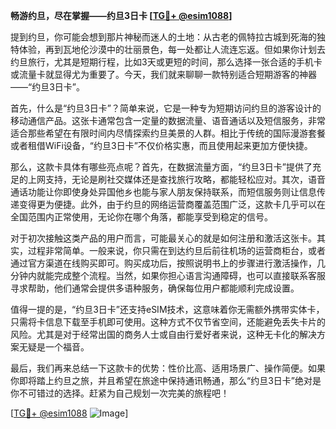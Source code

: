 **畅游约旦，尽在掌握——约旦3日卡 [[TG💪+ @esim1088](https://t.me/s/esim1088)]**

提到约旦，你可能会想到那片神秘而迷人的土地：从古老的佩特拉古城到死海的独特体验，再到瓦地伦沙漠中的壮丽景色，每一处都让人流连忘返。但如果你计划去约旦旅行，尤其是短期行程，比如3天或更短的时间，那么选择一张合适的手机卡或流量卡就显得尤为重要了。今天，我们就来聊聊一款特别适合短期游客的神器——“约旦3日卡”。

首先，什么是“约旦3日卡”？简单来说，它是一种专为短期访问约旦的游客设计的移动通信产品。这张卡通常包含一定量的数据流量、语音通话以及短信服务，非常适合那些希望在有限时间内尽情探索约旦美景的人群。相比于传统的国际漫游套餐或者租借WiFi设备，“约旦3日卡”不仅价格实惠，而且使用起来更加方便快捷。

那么，这款卡具体有哪些亮点呢？首先，在数据流量方面，“约旦3日卡”提供了充足的上网支持，无论是刷社交媒体还是查找旅行攻略，都能轻松应对。其次，语音通话功能让你即使身处异国他乡也能与家人朋友保持联系，而短信服务则让信息传递变得更为便捷。此外，由于约旦的网络运营商覆盖范围广泛，这款卡几乎可以在全国范围内正常使用，无论你在哪个角落，都能享受到稳定的信号。

对于初次接触这类产品的用户而言，可能最关心的就是如何注册和激活这张卡。其实，过程非常简单。一般来说，你只需在到达约旦后前往机场的运营商柜台，或者通过官方渠道在线购买即可。购买成功后，按照说明书上的步骤进行激活操作，几分钟内就能完成整个流程。当然，如果你担心语言沟通障碍，也可以直接联系客服寻求帮助，他们通常会提供多语种服务，确保每位用户都能顺利完成设置。

值得一提的是，“约旦3日卡”还支持eSIM技术，这意味着你无需额外携带实体卡，只需将卡信息下载至手机即可使用。这种方式不仅节省空间，还能避免丢失卡片的风险。尤其是对于经常出国的商务人士或自由行爱好者来说，这种无卡化的解决方案无疑是一个福音。

最后，我们再来总结一下这款卡的优势：性价比高、适用场景广、操作简便。如果你即将踏上约旦之旅，并且希望在旅途中保持通讯畅通，那么“约旦3日卡”绝对是你不可错过的选择。赶紧为自己规划一次完美的旅程吧！

[[TG💪+ @esim1088](https://t.me/s/esim1088) ![Image](https://i.postimg.cc/4NQfJmqS/Snipaste-2025-05-13-00-14-12.png)]